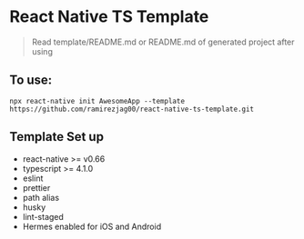 # React Native TS Template

> Read template/README.md or README.md of generated project after using

## To use:

```
npx react-native init AwesomeApp --template https://github.com/ramirezjag00/react-native-ts-template.git 
```

## Template Set up
- react-native >= v0.66
- typescript >= 4.1.0
- eslint
- prettier
- path alias
- husky
- lint-staged
- Hermes enabled for iOS and Android
